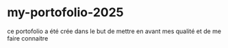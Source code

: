 # my-portofolio-2025
ce portofolio a été crée dans le but de mettre en avant mes qualité et de me faire connaitre 
